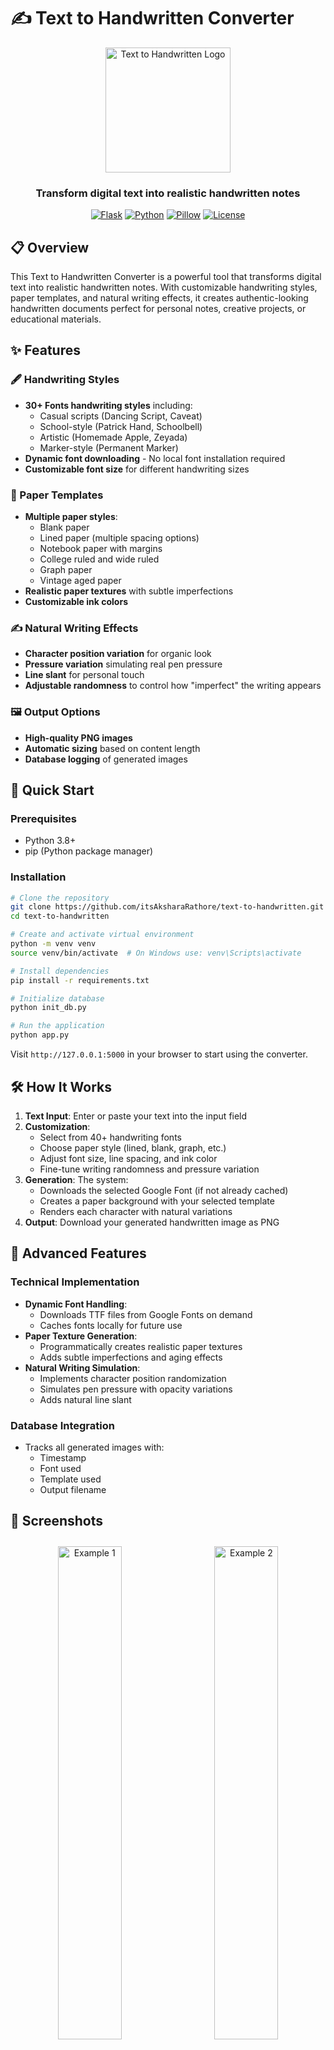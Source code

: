 # ✍️ Text to Handwritten Converter

<div align="center">
  <img src="static/image.png" alt="Text to Handwritten Logo" width="200">
  <h3>Transform digital text into realistic handwritten notes</h3>
</div>

<div align="center">

[![Flask](https://img.shields.io/badge/Flask-2.0.1-blue.svg)](https://flask.palletsprojects.com/)
[![Python](https://img.shields.io/badge/Python-3.8+-yellow.svg)](https://www.python.org/)
[![Pillow](https://img.shields.io/badge/Pillow-9.0+-green.svg)](https://python-pillow.org/)
[![License](https://img.shields.io/badge/License-MIT-red.svg)](LICENSE)

</div>

## 📋 Overview

This Text to Handwritten Converter is a powerful tool that transforms digital text into realistic handwritten notes. With customizable handwriting styles, paper templates, and natural writing effects, it creates authentic-looking handwritten documents perfect for personal notes, creative projects, or educational materials.

## ✨ Features

### 🖋️ Handwriting Styles
- **30+ Fonts handwriting styles** including:
  - Casual scripts (Dancing Script, Caveat)
  - School-style (Patrick Hand, Schoolbell)
  - Artistic (Homemade Apple, Zeyada)
  - Marker-style (Permanent Marker)
- **Dynamic font downloading** - No local font installation required
- **Customizable font size** for different handwriting sizes

### 📝 Paper Templates
- **Multiple paper styles**:
  - Blank paper
  - Lined paper (multiple spacing options)
  - Notebook paper with margins
  - College ruled and wide ruled
  - Graph paper
  - Vintage aged paper
- **Realistic paper textures** with subtle imperfections
- **Customizable ink colors**

### ✍️ Natural Writing Effects
- **Character position variation** for organic look
- **Pressure variation** simulating real pen pressure
- **Line slant** for personal touch
- **Adjustable randomness** to control how "imperfect" the writing appears

### 🖼️ Output Options
- **High-quality PNG images**
- **Automatic sizing** based on content length
- **Database logging** of generated images

## 🚀 Quick Start

### Prerequisites
- Python 3.8+
- pip (Python package manager)

### Installation
```bash
# Clone the repository
git clone https://github.com/itsAksharaRathore/text-to-handwritten.git
cd text-to-handwritten

# Create and activate virtual environment
python -m venv venv
source venv/bin/activate  # On Windows use: venv\Scripts\activate

# Install dependencies
pip install -r requirements.txt

# Initialize database
python init_db.py

# Run the application
python app.py
```

Visit `http://127.0.0.1:5000` in your browser to start using the converter.

## 🛠️ How It Works

1. **Text Input**: Enter or paste your text into the input field
2. **Customization**:
   - Select from 40+ handwriting fonts
   - Choose paper style (lined, blank, graph, etc.)
   - Adjust font size, line spacing, and ink color
   - Fine-tune writing randomness and pressure variation
3. **Generation**: The system:
   - Downloads the selected Google Font (if not already cached)
   - Creates a paper background with your selected template
   - Renders each character with natural variations
4. **Output**: Download your generated handwritten image as PNG

## 🌟 Advanced Features

### Technical Implementation
- **Dynamic Font Handling**:
  - Downloads TTF files from Google Fonts on demand
  - Caches fonts locally for future use
- **Paper Texture Generation**:
  - Programmatically creates realistic paper textures
  - Adds subtle imperfections and aging effects
- **Natural Writing Simulation**:
  - Implements character position randomization
  - Simulates pen pressure with opacity variations
  - Adds natural line slant

### Database Integration
- Tracks all generated images with:
  - Timestamp
  - Font used
  - Template used
  - Output filename

## 📸 Screenshots

<div align="center">
  <img src="static/I1.png" alt="Example 1" width="45%" style="margin: 10px;">
  <img src="static/I2.png" alt="Example 2" width="45%" style="margin: 10px;">
</div>

## 📚 Documentation

### API Endpoints

- `GET /`: Main interface
- `POST /generate`: Generate handwritten image
  - Parameters:
    - `text`: The text to convert
    - `font`: Font name (default: "Dancing Script")
    - `fontSize`: Font size (default: 32)
    - `lineSpacing`: Line spacing multiplier (default: 1.5)
    - `inkColor`: Hex color for ink (default: "#1a1a1a")
    - `template`: Paper template name (default: "lined")
    - `randomness`: Writing imperfection level 0-1 (default: 0.3)
    - `pressureVar`: Pen pressure variation 0-1 (default: 0.2)

### Customizing Paper Templates

Edit the `PAPER_TEMPLATES` dictionary in `app.py` to add or modify paper styles. Each template can include:

```python
{
    "name": "Display Name",
    "lines": True/False,  # Whether to show lines
    "line_color": "#hexcolor",  # Color of lines
    "line_height": 40,  # Spacing between lines
    "color": "#hexcolor",  # Paper color
    "texture": True/False,  # Add paper texture
    "margin": True/False,  # Add left margin
    "margin_color": "#hexcolor",  # Margin line color
    "grid": True/False,  # For graph paper
    "grid_size": 20,  # Grid cell size
    "grid_color": "#hexcolor",  # Grid line color
    "aged": True/False  # Vintage/aged effect
}
```

## 🤝 Contributing

Contributions are welcome! Here's how:

1. Fork the repository
2. Create a feature branch (`git checkout -b feature/amazing-feature`)
3. Commit your changes (`git commit -m 'Add amazing feature'`)
4. Push to the branch (`git push origin feature/amazing-feature`)
5. Open a Pull Request

## 📜 License

This project is licensed under the MIT License - see the [LICENSE](LICENSE) file for details.

## 📬 Contact

For questions or feedback:

- **Email**: itsAksharaRathore@gmail.com
- **GitHub**: [ItsAksharaRathore](https://github.com/ItsAksharaRathore)
- **LinkedIn**: [Akshara Rathore](https://www.linkedin.com/in/itsAksharaRathore)

---

<div align="center">
  <p>Bringing the personal touch of handwriting to digital text ✍️</p>
</div>